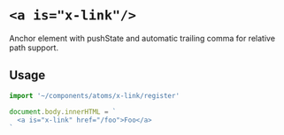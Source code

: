 # `<a is="x-link"/>`

Anchor element with pushState and automatic trailing comma for relative path support.

## Usage

```js
import '~/components/atoms/x-link/register'

document.body.innerHTML = `
  <a is="x-link" href="/foo">Foo</a>
`
```
